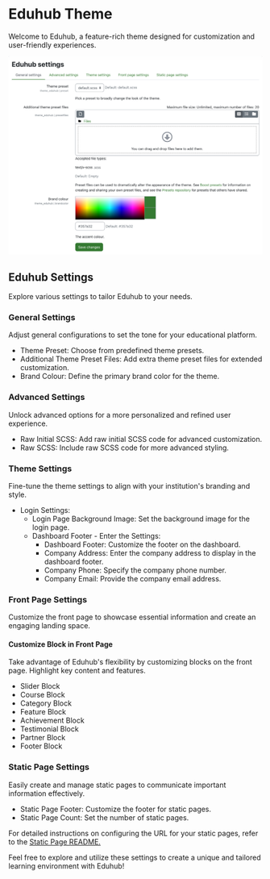 # Eduhub Theme

Welcome to Eduhub, a feature-rich theme designed for customization and user-friendly experiences.

![screenshot.png](./pix/settings/screenshot.png)

## Eduhub Settings

Explore various settings to tailor Eduhub to your needs.

### General Settings

Adjust general configurations to set the tone for your educational platform.

- Theme Preset: Choose from predefined theme presets.
- Additional Theme Preset Files: Add extra theme preset files for extended customization.
- Brand Colour: Define the primary brand color for the theme.

### Advanced Settings

Unlock advanced options for a more personalized and refined user experience.

- Raw Initial SCSS: Add raw initial SCSS code for advanced customization.
- Raw SCSS: Include raw SCSS code for more advanced styling.

### Theme Settings

Fine-tune the theme settings to align with your institution's branding and style.

- Login Settings:
  - Login Page Background Image: Set the background image for the login page.
  - Dashboard Footer - Enter the Settings:
    - Dashboard Footer: Customize the footer on the dashboard.
    - Company Address: Enter the company address to display in the dashboard footer.
    - Company Phone: Specify the company phone number.
    - Company Email: Provide the company email address.

### Front Page Settings

Customize the front page to showcase essential information and create an engaging landing space.

#### Customize Block in Front Page

Take advantage of Eduhub's flexibility by customizing blocks on the front page. Highlight key content and features.

- Slider Block
- Course Block
- Category Block
- Feature Block
- Achievement Block
- Testimonial Block
- Partner Block
- Footer Block

### Static Page Settings

Easily create and manage static pages to communicate important information effectively.

- Static Page Footer: Customize the footer for static pages.
- Static Page Count: Set the number of static pages.

For detailed instructions on configuring the URL for your static pages, refer to the [Static Page README.](./staticpage/README.md)

Feel free to explore and utilize these settings to create a unique and tailored learning environment with Eduhub!